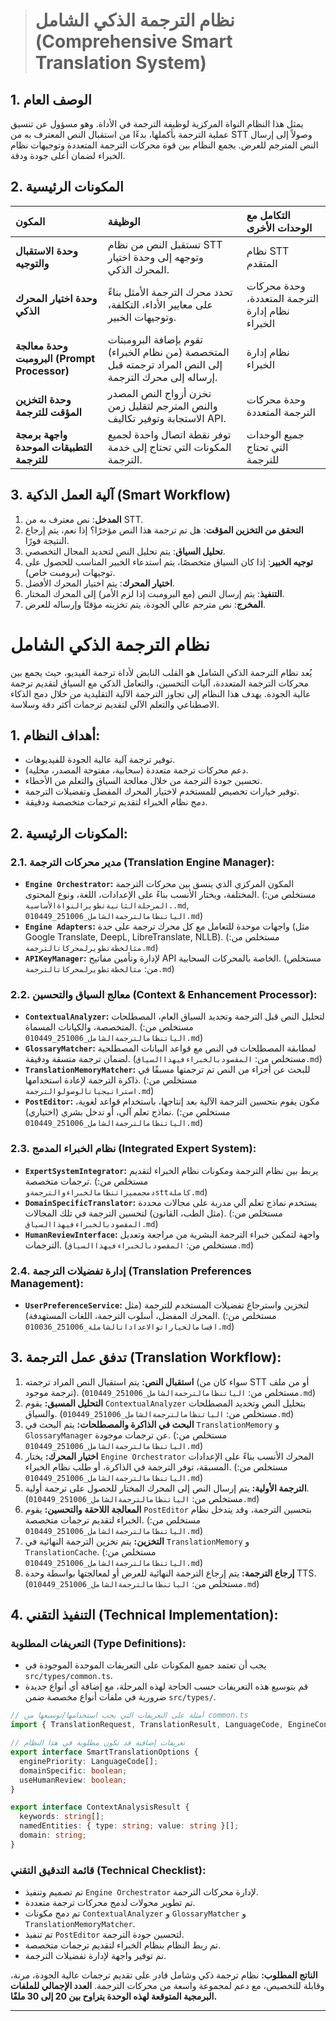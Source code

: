 > # نظام الترجمة الذكي الشامل (Comprehensive Smart Translation System)

## 1. الوصف العام
يمثل هذا النظام النواة المركزية لوظيفة الترجمة في الأداة. وهو مسؤول عن تنسيق عملية الترجمة بأكملها، بدءًا من استقبال النص المعترف به من STT وصولاً إلى إرسال النص المترجم للعرض. يجمع النظام بين قوة محركات الترجمة المتعددة وتوجيهات نظام الخبراء لضمان أعلى جودة ودقة.

## 2. المكونات الرئيسية

| المكون | الوظيفة | التكامل مع الوحدات الأخرى |
| :--- | :--- | :--- |
| **وحدة الاستقبال والتوجيه** | تستقبل النص من نظام STT وتوجهه إلى وحدة اختيار المحرك الذكي. | نظام STT المتقدم |
| **وحدة اختيار المحرك الذكي** | تحدد محرك الترجمة الأمثل بناءً على معايير الأداء، التكلفة، وتوجيهات الخبير. | وحدة محركات الترجمة المتعددة، نظام إدارة الخبراء |
| **وحدة معالجة البرومبت (Prompt Processor)** | تقوم بإضافة البرومبتات المتخصصة (من نظام الخبراء) إلى النص المراد ترجمته قبل إرساله إلى محرك الترجمة. | نظام إدارة الخبراء |
| **وحدة التخزين المؤقت للترجمة** | تخزن أزواج النص المصدر والنص المترجم لتقليل زمن الاستجابة وتوفير تكاليف API. | وحدة محركات الترجمة المتعددة |
| **واجهة برمجة التطبيقات الموحدة للترجمة** | توفر نقطة اتصال واحدة لجميع المكونات التي تحتاج إلى خدمة الترجمة. | جميع الوحدات التي تحتاج للترجمة |

## 3. آلية العمل الذكية (Smart Workflow)

1.  **المدخل**: نص معترف به من STT.
2.  **التحقق من التخزين المؤقت**: هل تم ترجمة هذا النص مؤخرًا؟ إذا نعم، يتم إرجاع النتيجة فورًا.
3.  **تحليل السياق**: يتم تحليل النص لتحديد المجال التخصصي.
4.  **توجيه الخبير**: إذا كان السياق متخصصًا، يتم استدعاء الخبير المناسب للحصول على توجيهات (برومبت خاص).
5.  **اختيار المحرك**: يتم اختيار المحرك الأفضل.
6.  **التنفيذ**: يتم إرسال النص (مع البرومبت إذا لزم الأمر) إلى المحرك المختار.
7.  **المخرج**: نص مترجم عالي الجودة، يتم تخزينه مؤقتًا وإرساله للعرض.

# نظام الترجمة الذكي الشامل

يُعد نظام الترجمة الذكي الشامل هو القلب النابض لأداة ترجمة الفيديو، حيث يجمع بين محركات الترجمة المتعددة، آليات التحسين، والتعامل الذكي مع السياق لتقديم ترجمة عالية الجودة. يهدف هذا النظام إلى تجاوز الترجمة الآلية التقليدية من خلال دمج الذكاء الاصطناعي والتعلم الآلي لتقديم ترجمات أكثر دقة وسلاسة.

## 1. أهداف النظام:

*   توفير ترجمة آلية عالية الجودة للفيديوهات.
*   دعم محركات ترجمة متعددة (سحابية، مفتوحة المصدر، محلية).
*   تحسين جودة الترجمة من خلال معالجة السياق والتعلم من الأخطاء.
*   توفير خيارات تخصيص للمستخدم لاختيار المحرك المفضل وتفضيلات الترجمة.
*   دمج نظام الخبراء لتقديم ترجمات متخصصة ودقيقة.

## 2. المكونات الرئيسية:

### 2.1. مدير محركات الترجمة (Translation Engine Manager):

*   **`Engine Orchestrator`:** المكون المركزي الذي ينسق بين محركات الترجمة المختلفة، ويختار الأنسب بناءً على الإعدادات، اللغة، ونوع المحتوى. (مستخلص من: `المرحلةالثانيةتطويرالنواةالأساسية..md`, `الياتنظامالترجمةالشامل_251006_010449.md`)
*   **`Engine Adapters`:** واجهات موحدة للتعامل مع كل محرك ترجمة على حدة (مثل Google Translate, DeepL, LibreTranslate, NLLB). (مستخلص من: `مثالخطةتطويرلمحركاتالترجمة.md`)
*   **`APIKeyManager`:** لإدارة وتأمين مفاتيح API الخاصة بالمحركات السحابية. (مستخلص من: `مثالخطةتطويرلمحركاتالترجمة.md`)

### 2.2. معالج السياق والتحسين (Context & Enhancement Processor):

*   **`ContextualAnalyzer`:** لتحليل النص قبل الترجمة وتحديد السياق العام، المصطلحات المتخصصة، والكيانات المسماة. (مستخلص من: `الياتنظامالترجمةالشامل_251006_010449.md`)
*   **`GlossaryMatcher`:** لمطابقة المصطلحات في النص مع قواعد البيانات المصطلحية لضمان ترجمة متسقة ودقيقة. (مستخلص من: `المقصودبالخبراءفيهذاالسياق.md`)
*   **`TranslationMemoryMatcher`:** للبحث عن أجزاء من النص تم ترجمتها مسبقًا في ذاكرة الترجمة لإعادة استخدامها. (مستخلص من: `استراتيجياتالوصولوالترجمة.md`)
*   **`PostEditor`:** مكون يقوم بتحسين الترجمة الآلية بعد إنتاجها، باستخدام قواعد لغوية، نماذج تعلم آلي، أو تدخل بشري (اختياري). (مستخلص من: `الياتنظامالترجمةالشامل_251006_010449.md`)

### 2.3. نظام الخبراء المدمج (Integrated Expert System):

*   **`ExpertSystemIntegrator`:** يربط بين نظام الترجمة ومكونات نظام الخبراء لتقديم ترجمات متخصصة. (مستخلص من: `دمجمميزاتنظامالخبراءوالترجمةوsttكاملة.md`)
*   **`DomainSpecificTranslator`:** يستخدم نماذج تعلم آلي مدربة على مجالات محددة (مثل الطب، القانون) لتحسين الترجمة في تلك المجالات. (مستخلص من: `المقصودبالخبراءفيهذاالسياق.md`)
*   **`HumanReviewInterface`:** واجهة لتمكين خبراء الترجمة البشرية من مراجعة وتعديل الترجمات. (مستخلص من: `المقصودبالخبراءفيهذاالسياق.md`)

### 2.4. إدارة تفضيلات الترجمة (Translation Preferences Management):

*   **`UserPreferenceService`:** لتخزين واسترجاع تفضيلات المستخدم للترجمة (مثل المحرك المفضل، أسلوب الترجمة، اللغات المستهدفة). (مستخلص من: `اقسامالخياراتوالاعداداتالشاملة_251006_010036.md`)

## 3. تدفق عمل الترجمة (Translation Workflow):

1.  **استقبال النص:** يتم استقبال النص المراد ترجمته (سواء كان من STT أو من ملف ترجمة موجود). (مستخلص من: `الياتنظامالترجمةالشامل_251006_010449.md`)
2.  **التحليل المسبق:** يقوم `ContextualAnalyzer` بتحليل النص وتحديد المصطلحات والسياق. (مستخلص من: `الياتنظامالترجمةالشامل_251006_010449.md`)
3.  **البحث في الذاكرة والمصطلحات:** يتم البحث في `TranslationMemory` و `GlossaryManager` عن ترجمات موجودة. (مستخلص من: `الياتنظامالترجمةالشامل_251006_010449.md`)
4.  **اختيار المحرك:** يختار `Engine Orchestrator` المحرك الأنسب بناءً على الإعدادات المسبقة، توفر الترجمة في الذاكرة، أو طلب نظام الخبراء. (مستخلص من: `الياتنظامالترجمةالشامل_251006_010449.md`)
5.  **الترجمة الأولية:** يتم إرسال النص إلى المحرك المختار للحصول على ترجمة أولية. (مستخلص من: `الياتنظامالترجمةالشامل_251006_010449.md`)
6.  **المعالجة اللاحقة والتحسين:** يقوم `PostEditor` بتحسين الترجمة، وقد يتدخل نظام الخبراء لتقديم ترجمات متخصصة. (مستخلص من: `الياتنظامالترجمةالشامل_251006_010449.md`)
7.  **التخزين:** يتم تخزين الترجمة النهائية في `TranslationMemory` و `TranslationCache`. (مستخلص من: `الياتنظامالترجمةالشامل_251006_010449.md`)
8.  **إرجاع الترجمة:** يتم إرجاع الترجمة النهائية للعرض أو لمعالجتها بواسطة وحدة TTS. (مستخلص من: `الياتنظامالترجمةالشامل_251006_010449.md`)

## 4. التنفيذ التقني (Technical Implementation):

### التعريفات المطلوبة (Type Definitions):

*   يجب أن تعتمد جميع المكونات على التعريفات الموحدة الموجودة في `src/types/common.ts`.
*   قم بتوسيع هذه التعريفات حسب الحاجة لهذه المرحلة، مع إضافة أي أنواع جديدة ضرورية في ملفات أنواع مخصصة ضمن `src/types/`.

```typescript
// أمثلة على التعريفات التي يجب استخدامها/توسيعها من common.ts
import { TranslationRequest, TranslationResult, LanguageCode, EngineConfig } from "../../types/common";

// تعريفات إضافية قد تكون مطلوبة في هذا النظام
export interface SmartTranslationOptions {
  enginePriority: LanguageCode[];
  domainSpecific: boolean;
  useHumanReview: boolean;
}

export interface ContextAnalysisResult {
  keywords: string[];
  namedEntities: { type: string; value: string }[];
  domain: string;
}
```

### قائمة التدقيق التقني (Technical Checklist):

*   تم تصميم وتنفيذ `Engine Orchestrator` لإدارة محركات الترجمة.
*   تم تطوير محولات لدمج محركات ترجمة متعددة.
*   تم دمج مكونات `ContextualAnalyzer` و `GlossaryMatcher` و `TranslationMemoryMatcher`.
*   تم تنفيذ `PostEditor` لتحسين جودة الترجمة.
*   تم ربط النظام بنظام الخبراء لتقديم ترجمات متخصصة.
*   تم توفير واجهة لإدارة تفضيلات الترجمة.

**الناتج المطلوب:** نظام ترجمة ذكي وشامل قادر على تقديم ترجمات عالية الجودة، مرنة، وقابلة للتخصيص، مع دعم لمجموعة واسعة من محركات الترجمة. **العدد الإجمالي للملفات البرمجية المتوقعة لهذه الوحدة يتراوح بين 20 إلى 30 ملفًا.**

---
